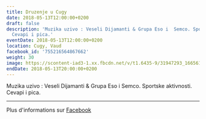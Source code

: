 ```yaml
---
title: Druzenje u Cugy
date: 2018-05-13T12:00:00+0200
draft: false
description: 'Muzika uzivo : Veseli Dijamanti & Grupa Eso i  Semco. Sportske aktivnosti.
  Cevapi i pica.'
eventDate: 2018-05-13T12:00:00+0200
location: Cugy, Vaud
facebook_id: '755216564867662'
weight: 30
image: https://scontent-iad3-1.xx.fbcdn.net/v/t1.6435-9/31947293_1665614486867697_1159691004425535488_n.jpg?_nc_cat=104&ccb=1-7&_nc_sid=9e60e4&_nc_ohc=Ld-fy40DicQQ7kNvwG8gveg&_nc_oc=AdlOked-v_f72H_ENHuqYCLFS1gNpoLJwW2IlILTOpedJGdQlWwckwgrgFc1waCYlfE&_nc_zt=23&_nc_ht=scontent-iad3-1.xx&edm=ABTKTjYEAAAA&_nc_gid=2pgMlaQ_HBG5ClYl0j1JRQ&oh=00_AfI1OBPEtTPK2pqCWoM2_Z2vhUf2ATFfeK2rBknQ7dvtug&oe=6851F75A
endDate: 2018-05-13T20:00:00+0200
---
```


Muzika uzivo : Veseli Dijamanti & Grupa Eso i  Semco. Sportske aktivnosti. Cevapi i pica.

---

Plus d'informations sur [Facebook](https://facebook.com/events/755216564867662)